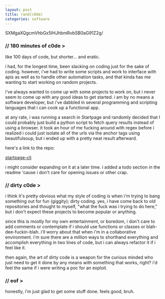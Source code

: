 ```yaml
---
layout: post
title: rand(c0de)
categories: software
---
```


SXMgaXQgcmVhbGx5IHJhbmRvbSB0aG91Z2g/

### // 180 minutes of c0de >

like 100 days of code, but shorter... and eratic.

i had, for the longest time, been slacking on coding just for the sake of coding. however, i've had to write some scripts and work to interface with apis as well as to handle other automation tasks, and that kinda has me wanting to start working on random projects. 

i've always wanted to come up with some projects to work on, but i never seem to come up with any good ideas to get started. i am by no means a software developer, but i've dabbled in several programming and scripting languages that i can cook up a functional app.

at any rate, i was running a search in Startpage and randomly decided that I could probably just build a python script to fetch query results instead of using a browser. it took an hour of me fucking around with regex before i realized i could just isolate all of the urls via the anchor tags using beautifulsoup, but i ended up with a pretty neat result afterward.

here's a link to the repo:

[startpage-cli](https://github.com/jsalinas212/startpage-cli)

i might consider expanding on it at a later time. i added a todo section in the readme 'cause i don't care for opening issues or other crap.

### // dirty c0de >

i think it's pretty obvious what my style of coding is when i'm trying to bang something out for fun (giggity); dirty coding. yes, i have come back to old repositories and thought to myself, "what the fuck was i trying to do here," but i don't expect these projects to become popular or anything.

since this is mostly for my own entertainment, or boredom, i don't care to add comments or contemplate if i should use functions or classes or blah-dee-fuckin-blah. i'll worry about that when i'm in a collaborative environment. i'm sure there are a million ways to shorthand everything and accomplish everything in two lines of code, but i can always refactor it if i feel like it.

then again, the art of dirty code is a weapon for the curious minded who just need to get it done by any means with something that works, right? i'd feel the same if i were writing a poc for an exploit.

### // eof >

honestly, i'm just glad to get some stuff done. feels good, bruh.